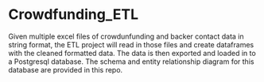 # Crowdfunding_ETL

Given multiple excel files of crowdunfunding and backer contact data in string format, the ETL project will read in those files and create dataframes with the cleaned formatted data. The data is then exported and loaded in to a Postgresql database. The schema and entity relationship diagram for this database are provided in this repo.
